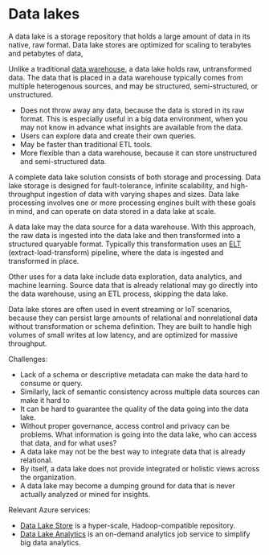 # Data lakes

A data lake is a storage repository that holds a large amount of data in its native, raw format. Data lake stores are optimized for scaling to terabytes and petabytes of data,  

Unlike a traditional [data warehouse](../scenarios/data-warehousing.md), a data lake holds raw, untransformed data. The data that is placed in a data warehouse typically comes from multiple heterogenous sources, and may be structured, semi-structured, or unstructured. 

- Does not throw away any data, because the data is stored in its raw format. This is especially useful in a big data environment, when you may not know in advance what insights are available from the data.
- Users can explore data and create their own queries.
- May be faster than traditional ETL tools.
- More flexible than a data warehouse, because it can store unstructured and semi-structured data. 

A complete data lake solution consists of both storage and processing. Data lake storage is designed for fault-tolerance, infinite scalability, and high-throughput ingestion of data with varying shapes and sizes. Data lake processing involves one or more processing engines built with these goals in mind, and can operate on data stored in a data lake at scale.

A data lake may the data source for a data warehouse. With this approach, the raw data is ingested into the data lake and then transformed into a structured quaryable format. Typically this transformation uses an [ELT](../scenarios/etl.md#extract-load-and-transform-elt) (extract-load-transform) pipeline, where the data is ingested and transformed in place. 

Other uses for a data lake include data exploration, data analytics, and machine learning. Source data that is already relational may go directly into the data warehouse, using an ETL process, skipping the data lake.

Data lake stores are often used in event streaming or IoT scenarios, because they can persist large amounts of relational and nonrelational data without transformation or schema definition. They are built to handle high volumes of small writes at low latency, and are optimized for massive throughput.

Challenges:

- Lack of a schema or descriptive metadata can make the data hard to consume or query.
- Similarly, lack of semantic consistency across multiple data sources can make it hard to 
- It can be hard to guarantee the quality of the data going into the data lake. 
- Without proper governance, access control and privacy can be problems. What information is going into the data lake, who can access that data, and for what uses?
- A data lake may not be the best way to integrate data that is already relational.
- By itself, a data lake does not provide integrated or holistic views across the organization. 
- A data lake may become a dumping ground for data that is never actually analyzed or mined for insights.

Relevant Azure services:

- [Data Lake Store](/azure/data-lake-store/) is a hyper-scale, Hadoop-compatible repository.
- [Data Lake Analytics](/azure/data-lake-analytics/) is an on-demand analytics job service to simplify big data analytics.

